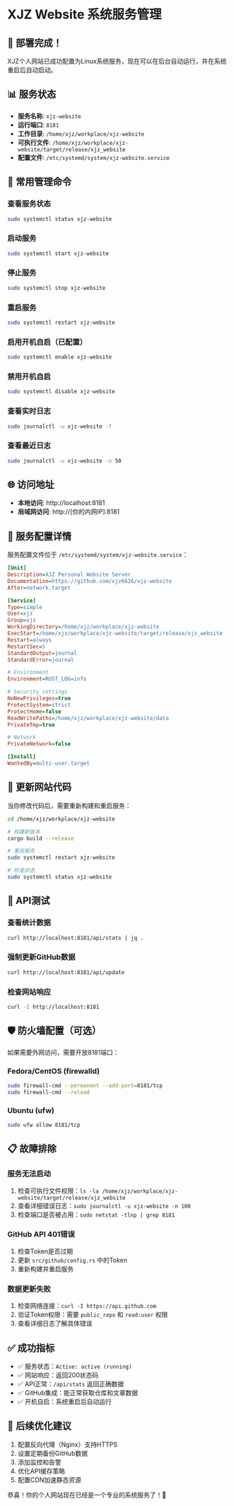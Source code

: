 # XJZ Website 系统服务管理

## 🎉 部署完成！

XJZ个人网站已成功配置为Linux系统服务，现在可以在后台自动运行，并在系统重启后自动启动。

## 📊 服务状态

- **服务名称**: `xjz-website`
- **运行端口**: `8181`
- **工作目录**: `/home/xjz/workplace/xjz-website`
- **可执行文件**: `/home/xjz/workplace/xjz-website/target/release/xjz_website`
- **配置文件**: `/etc/systemd/system/xjz-website.service`

## 🔧 常用管理命令

### 查看服务状态
```bash
sudo systemctl status xjz-website
```

### 启动服务
```bash
sudo systemctl start xjz-website
```

### 停止服务
```bash
sudo systemctl stop xjz-website
```

### 重启服务
```bash
sudo systemctl restart xjz-website
```

### 启用开机自启（已配置）
```bash
sudo systemctl enable xjz-website
```

### 禁用开机自启
```bash
sudo systemctl disable xjz-website
```

### 查看实时日志
```bash
sudo journalctl -u xjz-website -f
```

### 查看最近日志
```bash
sudo journalctl -u xjz-website -n 50
```

## 🌐 访问地址

- **本地访问**: http://localhost:8181
- **局域网访问**: http://[你的内网IP]:8181

## 📝 服务配置详情

服务配置文件位于 `/etc/systemd/system/xjz-website.service`：

```ini
[Unit]
Description=XJZ Personal Website Server
Documentation=https://github.com/xjz6626/xjz-website
After=network.target

[Service]
Type=simple
User=xjz
Group=xjz
WorkingDirectory=/home/xjz/workplace/xjz-website
ExecStart=/home/xjz/workplace/xjz-website/target/release/xjz_website
Restart=always
RestartSec=5
StandardOutput=journal
StandardError=journal

# Environment
Environment=RUST_LOG=info

# Security settings
NoNewPrivileges=true
ProtectSystem=strict
ProtectHome=false
ReadWritePaths=/home/xjz/workplace/xjz-website/data
PrivateTmp=true

# Network
PrivateNetwork=false

[Install]
WantedBy=multi-user.target
```

## 🔄 更新网站代码

当你修改代码后，需要重新构建和重启服务：

```bash
cd /home/xjz/workplace/xjz-website

# 构建新版本
cargo build --release

# 重启服务
sudo systemctl restart xjz-website

# 检查状态
sudo systemctl status xjz-website
```

## 🔧 API测试

### 查看统计数据
```bash
curl http://localhost:8181/api/stats | jq .
```

### 强制更新GitHub数据
```bash
curl http://localhost:8181/api/update
```

### 检查网站响应
```bash
curl -I http://localhost:8181
```

## 🛡️ 防火墙配置（可选）

如果需要外网访问，需要开放8181端口：

### Fedora/CentOS (firewalld)
```bash
sudo firewall-cmd --permanent --add-port=8181/tcp
sudo firewall-cmd --reload
```

### Ubuntu (ufw)
```bash
sudo ufw allow 8181/tcp
```

## 📋 故障排除

### 服务无法启动
1. 检查可执行文件权限：`ls -la /home/xjz/workplace/xjz-website/target/release/xjz_website`
2. 查看详细错误日志：`sudo journalctl -u xjz-website -n 100`
3. 检查端口是否被占用：`sudo netstat -tlnp | grep 8181`

### GitHub API 401错误
1. 检查Token是否过期
2. 更新 `src/github/config.rs` 中的Token
3. 重新构建并重启服务

### 数据更新失败
1. 检查网络连接：`curl -I https://api.github.com`
2. 验证Token权限：需要 `public_repo` 和 `read:user` 权限
3. 查看详细日志了解具体错误

## ✅ 成功指标

- ✅ 服务状态：`Active: active (running)`
- ✅ 网站响应：返回200状态码
- ✅ API正常：`/api/stats` 返回正确数据
- ✅ GitHub集成：能正常获取仓库和文章数据
- ✅ 开机自启：系统重启后自动运行

## 🎯 后续优化建议

1. 配置反向代理（Nginx）支持HTTPS
2. 设置定期备份GitHub数据
3. 添加监控和告警
4. 优化API缓存策略
5. 配置CDN加速静态资源

恭喜！你的个人网站现在已经是一个专业的系统服务了！🚀